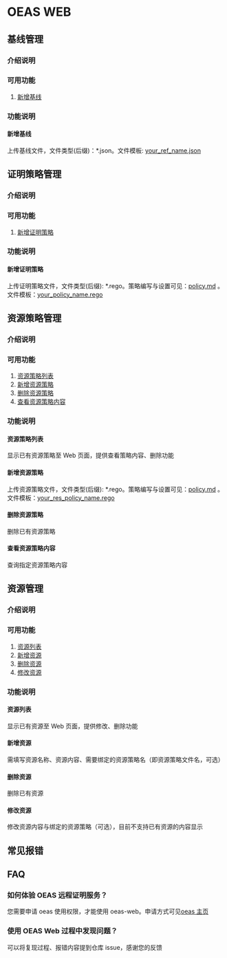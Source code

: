 # OEAS WEB

## 基线管理

### 介绍说明

### 可用功能

1. [新增基线](#新增基线)

### 功能说明

#### 新增基线

上传基线文件，文件类型(后缀)：\*.json。文件模板: [your_ref_name.json](./templates/your_ref_name.json)

## 证明策略管理

### 介绍说明

### 可用功能

1. [新增证明策略](#新增证明策略)

### 功能说明

#### 新增证明策略

上传证明策略文件，文件类型(后缀): \*.rego。策略编写与设置可见：[policy.md](./policy.md) 。文件模板：[your_policy_name.rego](./templates/your_policy_name.rego)

## 资源策略管理

### 介绍说明

### 可用功能

1. [资源策略列表](#资源策略列表)
2. [新增资源策略](#新增资源策略)
3. [删除资源策略](#删除资源策略)
4. [查看资源策略内容](#查看资源策略内容)

### 功能说明

#### 资源策略列表

显示已有资源策略至 Web 页面，提供查看策略内容、删除功能

#### 新增资源策略

上传资源策略文件，文件类型(后缀): \*.rego。策略编写与设置可见：[policy.md](./policy.md) 。文件模板：[your_res_policy_name.rego](./templates/your_res_policy_name.rego)

#### 删除资源策略

删除已有资源策略

#### 查看资源策略内容

查询指定资源策略内容

## 资源管理

### 介绍说明

### 可用功能

1. [资源列表](#资源列表)
2. [新增资源](#新增资源)
3. [删除资源](#删除资源)
4. [修改资源](#修改资源)

### 功能说明

#### 资源列表

显示已有资源至 Web 页面，提供修改、删除功能

#### 新增资源

需填写资源名称、资源内容、需要绑定的资源策略名（即资源策略文件名，可选）

#### 删除资源

删除已有资源

#### 修改资源

修改资源内容与绑定的资源策略（可选），目前不支持已有资源的内容显示

## 常见报错

## FAQ

### 如何体验 OEAS 远程证明服务？

您需要申请 oeas 使用权限，才能使用 oeas-web。申请方式可见[oeas 主页](https://oeas.openeuler.org)

### 使用 OEAS Web 过程中发现问题？

可以将复现过程、报错内容提到仓库 issue，感谢您的反馈
